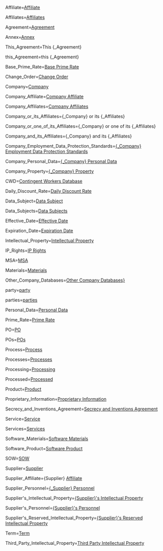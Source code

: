 Affiliate=<a href="#MSA.Annex.Def.Affiliate.Sec" class="definedterm">Affiliate</a>

Affiliates=<a href="#MSA.Annex.Def. Affiliate.Sec" class="definedterm">Affiliates</a>

Agreement=<a href="#MSA.This.Sec" class="definedterm">Agreement</a>

Annex=<a href="#MSA.Def.Sec" class="definedterm">Annex</a>

This_Agreement=This {_Agreement}</a>

this_Agreement=this {_Agreement}</a>

Base_Prime_Rate=<a href="#MSA.Annex.Def.Base_Prime_Rate.Sec" class="definedterm">Base Prime Rate</a>

Change_Order=<a href="#MSA.Annex.Def.Change_Order.Sec" class="definedterm">Change Order</a>

Company=<a href="#MSA.Annex.Def.Company.Sec" class="definedterm">Company</a>

Company_Affiliate=<a href="#MSA.Annex.Def.Company_Affiliate.Sec" class="definedterm">Company Affiliate</a>

Company_Affiliates=<a href="#MSA.Annex.Def.Company_Affiliate.Sec" class="definedterm">Company Affiliates</a>

Company_or_its_Affiliates={_Company} or its {_Affiliates}

Company_or_one_of_its_Affiliates={_Company} or one of its {_Affiliates}</a>

Company_and_its_Affiliates={_Company} and its {_Affiliates}

Company_Employment_Data_Protection_Standards=<a href="#MSA.Annex.Def.Company_Employment_Data_Protection_Standards.Sec" class="definedterm">{_Company} Employment Data Protection Standards</a>

Company_Personal_Data=<a href="#MSA.Annex.Def.Company_Personal_Data.Sec" class="definedterm">{_Company} Personal Data</a>

Company_Property=<a href="#MSA.Annex.Def.Company_Property.Sec" class="definedterm">{_Company} Property</a>

CWD=<a href="#MSA.Annex.Def.CWD.Sec" class="definedterm">Contingent Workers Database</a>

Daily_Discount_Rate=<a href="#MSA.Annex.Def.Daily_Discount_Rate.Sec" class="definedterm">Daily Discount Rate</a>

Data_Subject=<a href="#MSA.Annex.Def.Data_Subject.Sec" class="definedterm">Data Subject</a>

Data_Subjects=<a href="#MSA.Annex.Def.Data_Subject.Sec" class="definedterm">Data Subjects</a>

Effective_Date=<a href="#MSA.This.Sec" class="definedterm">Effective Date</a>

Expiration_Date=<a href="#MSA.Annex.Def.Expiration_Date.Sec" class="definedterm">Expiration Date</a>

Intellectual_Property=<a href="#MSA.Annex.Def.Intellectual_Property.Sec" class="definedterm">Intellectual Property</a>

IP_Rights=<a href="#MSA.Annex.Def.IP_Rights.Sec" class="definedterm">IP Rights</a>

MSA=<a href="#MSA.Annex.Def.MSA.Sec" class="definedterm">MSA</a>

Materials=<a href="#MSA.Annex.Def.Materials.Sec" class="definedterm">Materials</a>

Other_Company_Databases=<a href="#MSA.Annex.Def.Other_Company_Databases.Sec" class="definedterm">Other Company Databases}</a>

party=<a href="#MSA.Annex.Def.Party.Sec" class="definedterm">party</a>

parties=<a href="#MSA.Annex.Def.Party.Sec" class="definedterm">parties</a>

Personal_Data=<a href="#MSA.Annex.Def.Personal_Data.Sec" class="definedterm">Personal Data</a>

Prime_Rate=<a href="#MSA.Annex.Def.Prime_Rate.Sec" class="definedterm">Prime Rate</a>

PO=<a href="#MSA.Annex.Def.PO.Sec" class="definedterm">PO</a>

POs=<a href="#MSA.Annex.Def.PO.Sec" class="definedterm">POs</a>

Process=<a href="#MSA.Annex.Def.Process.Sec" class="definedterm">Process</a>

Processes=<a href="#MSA.Annex.Def.Process.Sec" class="definedterm">Processes</a>

Processing=<a href="#MSA.Annex.Def.Process.Sec" class="definedterm">Processing</a>

Processed=<a href="#MSA.Annex.Def.Process.Sec" class="definedterm">Processed</a>

Product=<a href="#MSA.Annex.Def.Product.Sec" class="definedterm">Product</a>

Proprietary_Information=<a href="#MSA.Annex.Def.Proprietary_Information.Sec" class="definedterm">Proprietary Information</a>

Secrecy_and_Inventions_Agreement=<a href="#MSA.Annex.Def.Secrecy_and_Inventions_Agreement.Sec" class="definedterm">Secrecy and Inventions Agreement</a>

Service=<a href="#MSA.Annex.Def.Service.Sec" class="definedterm">Service</a>

Services=<a href="#MSA.Annex.Def.Service.Sec" class="definedterm">Services</a>

Software_Materials=<a href="#MSA.Annex.Def.Software_Materials.Sec" class="definedterm">Software Materials</a>

Software_Product=<a href="#MSA.Annex.Def.Software_Product.Sec" class="definedterm">Software Product</a>

SOW=<a href="#MSA.Annex.Def.SOW.Sec" class="definedterm">SOW</a>

Supplier=<a href="#MSA.Annex.Def.Supplier.Sec" class="definedterm">Supplier</a>

Supplier_Affiliate={Supplier} <a href="#MSA.Annex.Def.Supplier_Affiliate.Sec" class="definedterm">Affiliate</a>

Supplier_Personnel=<a href="#MSA.Annex.Def.Supplier_Personnel.Sec" class="definedterm">{_Supplier} Personnel</a>

Supplier's_Intellectual_Property=<a href="#MSA.Annex.Def.Supplier's_Intellectual_Property.Sec" class="definedterm">{Supplier}'s Intellectual Property</a>

Supplier's_Personnel=<a href="#MSA.Annex.Def.Supplier's_Personnel.Sec" class="definedterm">{Supplier}'s Personnel</a>

Supplier's_Reserved_Intellectual_Property=<a href="#MSA.Annex.Def.Supplier's_Reserved_Intellectual_Property.Sec" class="definedterm">{Supplier}'s Reserved Intellectual Property</a>

Term=<a href="#MSA.Annex.Def.Term.Sec" class="definedterm">Term</a>

Third_Party_Intellectual_Property=<a href="#MSA.Annex.Def.Third_Party_Intellectual_Property.Sec" class="definedterm">Third Party Intellectual Property</a>